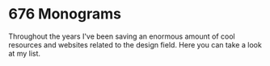 # 676 Monograms

Throughout the years I've been saving an enormous amount of cool resources and websites related to the design field. Here you can take a look at my list.
